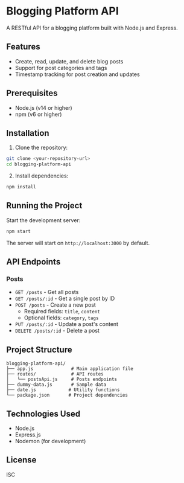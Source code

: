 # Blogging Platform API

A RESTful API for a blogging platform built with Node.js and Express.

## Features

- Create, read, update, and delete blog posts
- Support for post categories and tags
- Timestamp tracking for post creation and updates

## Prerequisites

- Node.js (v14 or higher)
- npm (v6 or higher)

## Installation

1. Clone the repository:
```bash
git clone <your-repository-url>
cd blogging-platform-api
```

2. Install dependencies:
```bash
npm install
```

## Running the Project

Start the development server:
```bash
npm start
```

The server will start on `http://localhost:3000` by default.

## API Endpoints

### Posts

- `GET /posts` - Get all posts
- `GET /posts/:id` - Get a single post by ID
- `POST /posts` - Create a new post
  - Required fields: `title`, `content`
  - Optional fields: `category`, `tags`
- `PUT /posts/:id` - Update a post's content
- `DELETE /posts/:id` - Delete a post

## Project Structure

```
blogging-platform-api/
├── app.js              # Main application file
├── routes/             # API routes
│   └── postsApi.js     # Posts endpoints
├── dummy-data.js       # Sample data
├── date.js            # Utility functions
└── package.json       # Project dependencies
```

## Technologies Used

- Node.js
- Express.js
- Nodemon (for development)

## License

ISC 